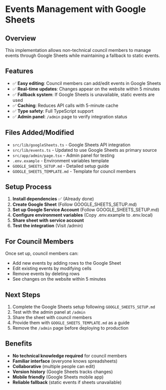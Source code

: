 # Events Management with Google Sheets

## Overview

This implementation allows non-technical council members to manage events through Google Sheets while maintaining a fallback to static events.

## Features

- ✅ **Easy editing**: Council members can add/edit events in Google Sheets
- ✅ **Real-time updates**: Changes appear on the website within 5 minutes
- ✅ **Fallback system**: If Google Sheets is unavailable, static events are used
- ✅ **Caching**: Reduces API calls with 5-minute cache
- ✅ **Type safety**: Full TypeScript support
- ✅ **Admin panel**: `/admin` page to verify integration status

## Files Added/Modified

- `src/lib/googleSheets.ts` - Google Sheets API integration
- `src/lib/events.ts` - Updated to use Google Sheets as primary source
- `src/app/admin/page.tsx` - Admin panel for testing
- `.env.example` - Environment variables template
- `GOOGLE_SHEETS_SETUP.md` - Detailed setup guide
- `GOOGLE_SHEETS_TEMPLATE.md` - Template for council members

## Setup Process

1. **Install dependencies** ✅ (Already done)
2. **Create Google Sheet** (Follow GOOGLE_SHEETS_SETUP.md)
3. **Set up Google Service Account** (Follow GOOGLE_SHEETS_SETUP.md)
4. **Configure environment variables** (Copy .env.example to .env.local)
5. **Share sheet with service account**
6. **Test the integration** (Visit /admin)

## For Council Members

Once set up, council members can:
- Add new events by adding rows to the Google Sheet
- Edit existing events by modifying cells
- Remove events by deleting rows
- See changes on the website within 5 minutes

## Next Steps

1. Complete the Google Sheets setup following `GOOGLE_SHEETS_SETUP.md`
2. Test with the admin panel at `/admin`
3. Share the sheet with council members
4. Provide them with `GOOGLE_SHEETS_TEMPLATE.md` as a guide
5. Remove the `/admin` page before deploying to production

## Benefits

- **No technical knowledge required** for council members
- **Familiar interface** (everyone knows spreadsheets)
- **Collaborative** (multiple people can edit)
- **Version history** (Google Sheets tracks changes)
- **Mobile friendly** (Google Sheets mobile app)
- **Reliable fallback** (static events if sheets unavailable)
